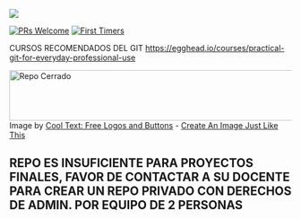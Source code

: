 ![](http://tectijuana.edu.mx/wp-content/uploads/2014/11/Heading-Ing-sistemas-2048x672.png)

[![PRs Welcome](https://img.shields.io/badge/PRs-welcome-brightgreen.svg?style=flat-square)](http://makeapullrequest.com)
[![First Timers](http://img.shields.io/badge/first--timers--only-friendly-blue.svg?style=flat-square)](http://www.firsttimersonly.com/)



CURSOS RECOMENDADOS DEL GIT
https://egghead.io/courses/practical-git-for-everyday-professional-use

<a href="https://cooltext.com"><img src="https://images.cooltext.com/4913431.gif" width="524" height="90" alt="Repo Cerrado" /></a>
<br />Image by <a href="https://cooltext.com">Cool Text: Free Logos and Buttons</a> - <a href="https://cooltext.com/Edit-Logo?LogoID=2381467115">Create An Image Just Like This</a>

## REPO ES INSUFICIENTE PARA PROYECTOS FINALES, FAVOR DE CONTACTAR A SU DOCENTE PARA CREAR UN REPO PRIVADO CON DERECHOS DE ADMIN. POR EQUIPO DE 2 PERSONAS



